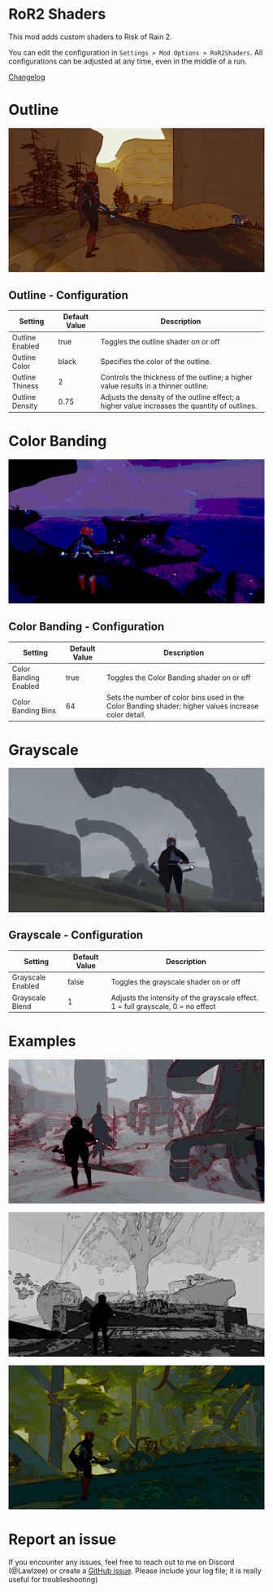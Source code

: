 # RoR2 Shaders

This mod adds custom shaders to Risk of Rain 2.

You can edit the configuration in `Settings > Mod Options > RoR2Shaders`. All configurations can be adjusted at any time, even in the middle of a run.

[Changelog](https://thunderstore.io/package/Lawlzee/RoR2Shaders/changelog/)

# Outline

![Grayscale](https://raw.githubusercontent.com/Lawlzee/RoR2Shaders/master/Assets/RoR2Shaders/Images/Outline.png)

## Outline - Configuration

| Setting         | Default Value | Description                                                                   |
|-----------------|---------------|-------------------------------------------------------------------------------|
| Outline Enabled | true          | Toggles the outline shader on or off  |
| Outline Color   | black         | Specifies the color of the outline.                         |
| Outline Thiness | 2             | Controls the thickness of the outline; a higher value results in a thinner outline.  |
| Outline Density | 0.75          | Adjusts the density of the outline effect; a higher value increases the quantity of outlines. |

# Color Banding

![ColorBanding](https://raw.githubusercontent.com/Lawlzee/RoR2Shaders/master/Assets/RoR2Shaders/Images/ColorBanding.png)

## Color Banding - Configuration

| Setting               | Default Value | Description                                                                     |
|-----------------------|---------------|---------------------------------------------------------------------------------|
| Color Banding Enabled  | true          | Toggles the Color Banding shader on or off  |
| Color Banding Bins     | 64            | Sets the number of color bins used in the Color Banding shader; higher values increase color detail. |

# Grayscale

![Grayscale](https://raw.githubusercontent.com/Lawlzee/RoR2Shaders/master/Assets/RoR2Shaders/Images/Grayscale.png)

## Grayscale - Configuration

| Setting               | Default Value   | Description                                                                     |
|-----------------------|-----------------|---------------------------------------------------------------------------------|
| Grayscale Enabled     | false           | Toggles the grayscale shader on or off                                           |
| Grayscale Blend       | 1               | Adjusts the intensity of the grayscale effect. 1 = full grayscale, 0 = no effect |

# Examples

![Screenshot](https://raw.githubusercontent.com/Lawlzee/RoR2Shaders/master/Assets/RoR2Shaders/Images/Example1.png)

![Screenshot](https://raw.githubusercontent.com/Lawlzee/RoR2Shaders/master/Assets/RoR2Shaders/Images/Example2.png)

![Screenshot](https://raw.githubusercontent.com/Lawlzee/RoR2Shaders/master/Assets/RoR2Shaders/Images/Example3.png)

# Report an issue

If you encounter any issues, feel free to reach out to me on Discord (@Lawlzee) or create a [GitHub issue](https://github.com/Lawlzee/RoR2Shaders/issues/new). Please include your log file; it is really useful for troubleshooting)